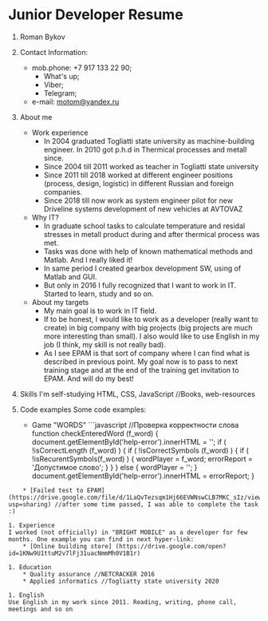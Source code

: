 # Junior Developer Resume

1. Roman Bykov

1. Contact Information:
	* mob.phone: +7 917 133 22 90;
		* What's up;
		* Viber;
		* Telegram;
    * e-mail: motom@yandex.ru

1. About me
    * Work experience
        * In 2004 graduated Togliatti state university as machine-building engineer. In 2010 got p.h.d in Thermical processes and metall since.
        * Since 2004 till 2011 worked as teacher in Togliatti state university
        * Since 2011 till 2018 worked at different engineer positions (process, design, logistic) in different Russian and foreign companies.
        * Since 2018 till now work as system engineer pilot for new Driveline systems development of new vehicles at AVTOVAZ
    * Why IT?
        * In graduate school tasks to calculate temperature and residal stresses in metall product during and after thermical process was met.
        * Tasks was done with help of known mathematical methods and Matlab. And I really liked it!
        * In same period I created gearbox development SW, using of Matlab and GUI.
        * But only in 2016 I fully recognized that I want to work in IT. Started to learn, study and so on.
    * About my targets
        * My main goal is to work in IT field.
        * If to be honest, I would like to work as a developer (really want to create) in big company with big projects (big projects are much more interesting than small). I also would like to use English in my job (I think, my skill is not really bad).
        * As I see EPAM is that sort of company where I can find what is described in previous point. My goal now is to pass to next training stage and at the end of the training get invitation to EPAM. And will do my best!

1. Skills
I'm self-studying HTML, CSS, JavaScript //Books, web-resources

1. Code examples
Some code examples:
    * Game "WORDS"
        	```javascript
//Проверка корректности слова
function checkEnteredWord (f_word) {
    document.getElementById('help-error').innerHTML = '';
    if ( !isCorrectLength (f_word) ) {
        if ( !isCorrectSymbols (f_word) ) {
            if ( !isRecurentSymbols(f_word) ) {
                wordPlayer = f_word;
                errorReport = 'Допустимое слово';
            }
        }
    } else {
        wordPlayer = '';
    }
    document.getElementById('help-error').innerHTML = errorReport;
}
```
    * [Failed test to EPAM] (https://drive.google.com/file/d/1LaQvTezsqm1Hj66EVWNswCLB7MKC_sIz/view?usp=sharing) //after some time passed, I was able to complete the task :)

1. Experience
I worked (not officially) in "BRIGHT MOBILE" as a developer for few months. One example you can find in next hyper-link:
	* [Online building store] (https://drive.google.com/open?id=1KNw9U1ttuM2v7lFj31uacNmmMh0V1B1r)

1. Education 
	* Quality assurance //NETCRACKER 2016
	* Applied informatics //Togliatty state university 2020

1. English
Use English in my work since 2011. Reading, writing, phone call, meetings and so on